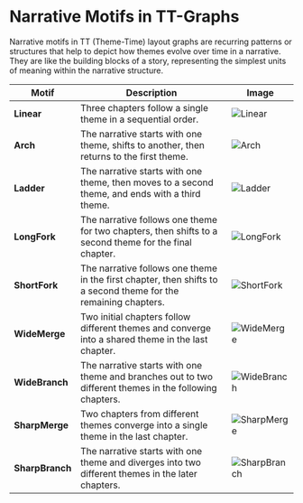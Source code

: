 # Narrative Motifs in TT-Graphs

Narrative motifs in TT (Theme-Time) layout graphs are recurring patterns or structures that help to depict how themes evolve over time in a narrative. They are like the building blocks of a story, representing the simplest units of meaning within the narrative structure.

| Motif           | Description                                                                                                     | Image                                                                      |
| --------------- | --------------------------------------------------------------------------------------------------------------- | -------------------------------------------------------------------------- |
| **Linear**      | Three chapters follow a single theme in a sequential order.                                                     | ![Linear](/user_study_narrative_sketch/images/motifs/Linear.png)           |
| **Arch**        | The narrative starts with one theme, shifts to another, then returns to the first theme.                        | ![Arch](/user_study_narrative_sketch/images/motifs/Arch.png)               |
| **Ladder**      | The narrative starts with one theme, then moves to a second theme, and ends with a third theme.                 | ![Ladder](/user_study_narrative_sketch/images/motifs/Ladder.png)           |
| **LongFork**    | The narrative follows one theme for two chapters, then shifts to a second theme for the final chapter.          | ![LongFork](/user_study_narrative_sketch/images/motifs/LongFork.png)       |
| **ShortFork**   | The narrative follows one theme in the first chapter, then shifts to a second theme for the remaining chapters. | ![ShortFork](/user_study_narrative_sketch/images/motifs/ShortFork.png)     |
| **WideMerge**   | Two initial chapters follow different themes and converge into a shared theme in the last chapter.              | ![WideMerge](/user_study_narrative_sketch/images/motifs/WideMerge.png)     |
| **WideBranch**  | The narrative starts with one theme and branches out to two different themes in the following chapters.         | ![WideBranch](/user_study_narrative_sketch/images/motifs/WideBranch.png)   |
| **SharpMerge**  | Two chapters from different themes converge into a single theme in the last chapter.                            | ![SharpMerge](/user_study_narrative_sketch/images/motifs/SharpMerge.png)   |
| **SharpBranch** | The narrative starts with one theme and diverges into two different themes in the later chapters.               | ![SharpBranch](/user_study_narrative_sketch/images/motifs/SharpBranch.png) |
